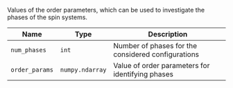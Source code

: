 Values of the order parameters, which can be used to investigate the phases of the spin systems.

| Name            | Type              | Description                                                    |
|-----------------|-------------------|----------------------------------------------------------------|
| `num_phases`     | `int` | Number of phases for the considered configurations                   |
| `order_params` | `numpy.ndarray`     | Value of order parameters for identifying phases |